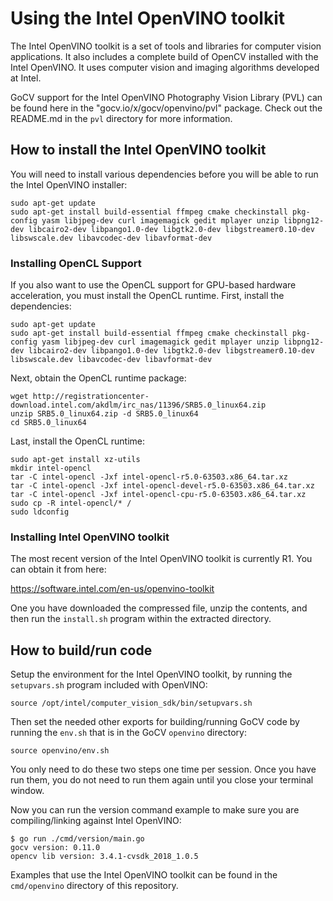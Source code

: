 # Using the Intel OpenVINO toolkit

The Intel OpenVINO toolkit is a set of tools and libraries for computer vision applications. It also includes a complete build of OpenCV installed with the Intel OpenVINO. It uses computer vision and imaging algorithms developed at Intel.

GoCV support for the Intel OpenVINO Photography Vision Library (PVL) can be found here in the "gocv.io/x/gocv/openvino/pvl" package. Check out the README.md in the `pvl` directory for more information.

## How to install the Intel OpenVINO toolkit

You will need to install various dependencies before you will be able to run the Intel OpenVINO installer:

```
sudo apt-get update
sudo apt-get install build-essential ffmpeg cmake checkinstall pkg-config yasm libjpeg-dev curl imagemagick gedit mplayer unzip libpng12-dev libcairo2-dev libpango1.0-dev libgtk2.0-dev libgstreamer0.10-dev libswscale.dev libavcodec-dev libavformat-dev
```

### Installing OpenCL Support

If you also want to use the OpenCL support for GPU-based hardware acceleration, you must install the OpenCL runtime. First, install the dependencies:

```
sudo apt-get update
sudo apt-get install build-essential ffmpeg cmake checkinstall pkg-config yasm libjpeg-dev curl imagemagick gedit mplayer unzip libpng12-dev libcairo2-dev libpango1.0-dev libgtk2.0-dev libgstreamer0.10-dev libswscale.dev libavcodec-dev libavformat-dev
```

Next, obtain the OpenCL runtime package:

```
wget http://registrationcenter-download.intel.com/akdlm/irc_nas/11396/SRB5.0_linux64.zip
unzip SRB5.0_linux64.zip -d SRB5.0_linux64
cd SRB5.0_linux64
```

Last, install the OpenCL runtime:

```
sudo apt-get install xz-utils
mkdir intel-opencl
tar -C intel-opencl -Jxf intel-opencl-r5.0-63503.x86_64.tar.xz
tar -C intel-opencl -Jxf intel-opencl-devel-r5.0-63503.x86_64.tar.xz
tar -C intel-opencl -Jxf intel-opencl-cpu-r5.0-63503.x86_64.tar.xz
sudo cp -R intel-opencl/* /
sudo ldconfig
```

### Installing Intel OpenVINO toolkit

The most recent version of the Intel OpenVINO toolkit is currently R1. You can obtain it from here:

https://software.intel.com/en-us/openvino-toolkit

One you have downloaded the compressed file, unzip the contents, and then run the `install.sh` program within the extracted directory.

## How to build/run code

Setup the environment for the Intel OpenVINO toolkit, by running the `setupvars.sh` program included with OpenVINO:

```
source /opt/intel/computer_vision_sdk/bin/setupvars.sh
```

Then set the needed other exports for building/running GoCV code by running the `env.sh` that is in the GoCV `openvino` directory:

```
source openvino/env.sh
```

You only need to do these two steps one time per session. Once you have run them, you do not need to run them again until you close your terminal window.

Now you can run the version command example to make sure you are compiling/linking against Intel OpenVINO:

```
$ go run ./cmd/version/main.go 
gocv version: 0.11.0
opencv lib version: 3.4.1-cvsdk_2018_1.0.5
```

Examples that use the Intel OpenVINO toolkit can be found in the `cmd/openvino` directory of this repository.
